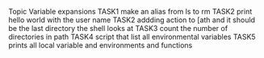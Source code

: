  Topic Variable expansions
 TASK1 make an alias from ls to rm 
TASK2 print hello world with the user name 
TASK2 addding action to [ath and it should be the last directory the shell looks at 
TASK3 count the number of directories in path
TASK4 script that list all environmental variables
 TASK5 prints all local variable and environments and functions
